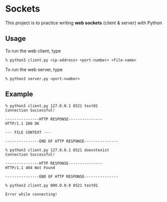 # Sockets
This project is to practice writing **web sockets** (client & server) with Python

## Usage
To run the web client, type
```
% python3 client.py <ip-address> <port-number> <file-name>
```
To run the web server, type
```
% python3 server.py <port-number>
```

## Example
```
% python3 client.py 127.0.0.1 8521 test01
Connection Successful!

---------------HTTP RESPONSE---------------
HTTP/1.1 200 OK

--- FILE CONTEXT ---

---------------END OF HTTP RESPONSE---------------

% python3 client.py 127.0.0.1 8521 doesntexist
Connection Successful!

---------------HTTP RESPONSE---------------
HTTP/1.1 404 Not Found

---------------END OF HTTP RESPONSE---------------

% python3 client.py 000.0.0.0 8521 test01

Error while connecting!
```
